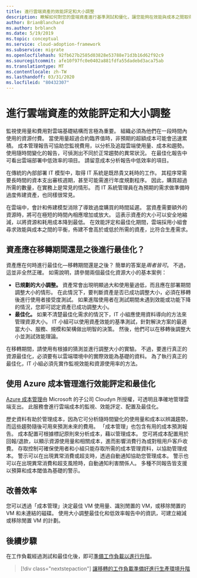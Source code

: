 ```yaml
---
title: 進行雲端資產的效能評定和大小調整
description: 瞭解如何對您的雲端資產進行基準測試和優化，讓您能夠在效能與成本之間取得平衡。
author: BrianBlanchard
ms.author: brblanch
ms.date: 5/19/2019
ms.topic: conceptual
ms.service: cloud-adoption-framework
ms.subservice: migrate
ms.openlocfilehash: 92fb627b2585d03828e53788e71d3b16d62f92c9
ms.sourcegitcommit: afe10f97fc0e0402a881fdfa55dadebd3aca75ab
ms.translationtype: MT
ms.contentlocale: zh-TW
ms.lasthandoff: 03/31/2020
ms.locfileid: "80432307"
---
```

# <a name="benchmark-and-resize-cloud-assets"></a>進行雲端資產的效能評定和大小調整

監視使用量和費用對雲端基礎結構而言極為重要。 組織必須為他們在一段時間內使用的資源付費。 當使用量超過合約臨界值時，非預期的超額成本可能會迅速累積。 成本管理報告可協助您監視費用，以分析及追蹤雲端使用量、成本和趨勢。 使用隨時間變化的報告，可偵測出不同於正常趨勢的異常狀況。 在最佳化報告中可看出雲端部署中低效率的項目。 請留意成本分析報告中低效率的項目。

在傳統的內部部署 IT 模型中，取得 IT 系統是既昂貴又耗時的工作。 其程序常需要長時間的資本支出審核週期，甚至可能需進行年度規劃程序。 因此，購買超過所需的數量，在實務上是常見的情形。 而 IT 系統管理員在為預期的需求做準備時過度佈建資產，也同樣很常見。

在雲端中，會計和佈建模型消除了導致過度購買的時間延遲。 當資產需要額外的資源時，將可在極短的時間內相應增加或放大。 這表示資產的大小可以安全地縮減，以將資源和耗用成本降到最低。 在效能評定和最佳化期間，雲端採用小組會尋求效能與成本之間的平衡，佈建不會高於或低於所需的資產，比符合生產需求。

<!-- markdownlint-disable MD026 -->

## <a name="should-assets-be-optimized-during-or-after-the-migration"></a>資產應在移轉期間還是之後進行最佳化？

資產應在何時進行最佳化&mdash;移轉期間還是之後？ 簡單的答案是*兩者皆可*。 不過，這並非全然正確。 如需說明，請參閱兩個最佳化資源大小的基本案例：

- **已規劃的大小調整。** 資產常會出現明顯過大和使用量過低，而且應在部署期間調整大小的情形。 在此情況下，要判斷資產是否已成功調整大小，必須在移轉後進行使用者接受度測試。 如果進階使用者在測試期間未遇到效能或功能下降的情況，您即可認定資產已成功調整大小。
- **最佳化。** 如果不清楚最佳化需求的情況下，IT 小組應使用資料導向的方法來管理資源大小。 IT 小組可以使用資產效能的基準測試，針對解決方案的最適當大小、服務、規模和架構做出明智的決策。 然後，他們可以在移轉後調整大小並測試效能理論。

在移轉期間，請使用有根據的猜測並進行調整大小的實驗。 不過，要進行真正的資源最佳化，必須要有以雲端環境中的實際效能為基礎的資料。 為了執行真正的最佳化，IT 小組必須先實作監視效能和資源使用率的方法。

## <a name="benchmark-and-optimize-with-azure-cost-management"></a>使用 Azure 成本管理進行效能評定和最佳化

[Azure 成本管理](https://docs.microsoft.com/azure/cost-management/overview)由 Microsoft 的子公司 Cloudyn 所授權，可透明且準確地管理雲端支出。 此服務會進行雲端成本的監視、效能評定、配置及最佳化。

歷史資料有助於管理成本，因為它可分析隨時間變化的使用量和成本以辨識趨勢，而這些趨勢隨後可用來預測未來的費用。 「成本管理」也包含有用的成本預測報告。 成本配置可根據標記原則來分析成本，藉以管理成本。 您可將成本配置用於回報/退款，以顯示資源使用量和相關成本，進而影響消費行為或對租用戶客戶收費。 存取控制可確保使用者和小組只能存取所需的成本管理資料，以協助管理成本。 警示可以在出現異常消費或超支時，透過自動通知協助您管理成本。 警示也可以在出現異常消費和超支風險時，自動通知利害關係人。 多種不同報告皆支援以預算和成本閾值為基礎的警示。

## <a name="improve-efficiency"></a>改善效率

您可以透過「成本管理」決定最佳 VM 使用量、識別閒置的 VM，或移除閒置的 VM 和未連結的磁碟。 使用大小調整最佳化和低效率報告中的資訊，可建立縮減或移除閒置 VM 的計劃。

## <a name="next-steps"></a>後續步驟

在工作負載經過測試和最佳化後，即可[準備工作負載以進行升階](./ready.md)。

> [!div class="nextstepaction"]
> [讓移轉的工作負載準備好進行生產環境升階](./ready.md)
